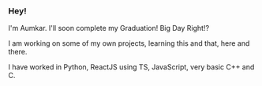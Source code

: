 ### Hey!

I'm Aumkar. I'll soon complete my Graduation! Big Day Right!?

I am working on some of my own projects, learning this and that, here and there. 

I have worked in Python, ReactJS using TS, JavaScript, very basic C++ and C.
